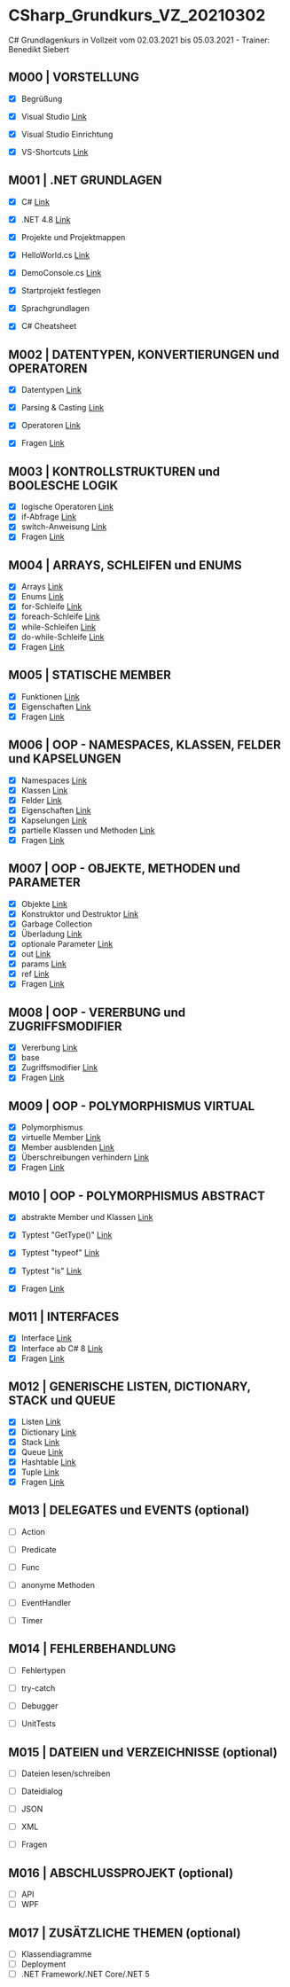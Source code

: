 # CSharp_Grundkurs_VZ_20210302
C# Grundlagenkurs in Vollzeit vom 02.03.2021 bis 05.03.2021 - Trainer: Benedikt Siebert 

## M000 | VORSTELLUNG

- [x] Begrüßung
- [x] Visual Studio [Link](https://visualstudio.microsoft.com/de/)
- [x] Visual Studio Einrichtung
- [x] VS-Shortcuts [Link](VS-SHORTCUTS.md)


## M001 | .NET GRUNDLAGEN
- [x] C# [Link](https://docs.microsoft.com/de-de/dotnet/csharp/)
- [x] .NET 4.8 [Link](https://docs.microsoft.com/de-de/dotnet/api/?view=netframework-4.8)
- [x] Projekte und Projektmappen
- [x] HelloWorld.cs [Link](Uebungen/Modul001_01_HelloWorld/Program.cs)
- [x] DemoConsole.cs [Link](Uebungen/Modul001_02_DemoConsole/Program.cs)
- [x] Startprojekt festlegen
- [x] Sprachgrundlagen
- [x] C# Cheatsheet <!--[Link](CSHARP-CHEATSHEET.md)-->


## M002 | DATENTYPEN, KONVERTIERUNGEN und OPERATOREN
- [x] Datentypen [Link](Uebungen/Modul002_01_Datentypen/Program.cs) 
- [x] Parsing & Casting [Link](Uebungen/Modul002_02_ParsingCasting/Program.cs) 
- [x] Operatoren [Link](Uebungen/Modul002_03_Operatoren/Program.cs) 
- [x] Fragen [Link](Uebungen/Modul002_Fragen/Program.cs) 
  

## M003 | KONTROLLSTRUKTUREN und BOOLESCHE LOGIK
- [x] logische Operatoren [Link](Uebungen/Modul003_01_BoolescheLogik/Program.cs) 
- [x] if-Abfrage [Link](Uebungen/Modul003_02_Kontrollstrukturen/Program.cs) 
- [x] switch-Anweisung [Link](Uebungen/Modul003_02_Kontrollstrukturen/Program.cs) 
- [x] Fragen [Link](Uebungen/Modul003_Fragen/Program.cs) 

## M004 | ARRAYS, SCHLEIFEN und ENUMS
- [x] Arrays [Link](Uebungen/Modul004_01_Arrays/Program.cs) 
- [x] Enums [Link](Uebungen/Modul004_02_Enumeratoren/Program.cs) 
- [x] for-Schleife [Link](Uebungen/Modul004_03_Schleifen/Program.cs) 
- [x] foreach-Schleife [Link](Uebungen/Modul004_03_Schleifen/Program.cs) 
- [x] while-Schleifen [Link](Uebungen/Modul004_03_Schleifen/Program.cs) 
- [x] do-while-Schleife [Link](Uebungen/Modul004_03_Schleifen/Program.cs) 
- [x] Fragen [Link](Uebungen/Modul004_Fragen/Program.cs) 

## M005 | STATISCHE MEMBER
- [x] Funktionen [Link](Uebungen/Modul005_01_statischeMember/Program.cs) 
- [x] Eigenschaften [Link](Uebungen/Modul005_01_statischeMember/Program.cs) 
- [x] Fragen [Link](Uebungen/Modul005_Fragen/Program.cs) 

## M006 | OOP - NAMESPACES, KLASSEN, FELDER und KAPSELUNGEN
- [x] Namespaces [Link](Uebungen/Modul006_01_NamespaceKlassen/Program.cs) 
- [x] Klassen [Link](Uebungen/Modul006_01_NamespaceKlassen/Program.cs) 
- [x] Felder [Link](Uebungen/Modul006_02_FelderEigenschaften/Felder.cs) 
- [x] Eigenschaften [Link](Uebungen/Modul006_02_FelderEigenschaften/Eigenschaften.cs) 
- [x] Kapselungen [Link](Uebungen/Modul006_02_FelderEigenschaften/Eigenschaften.cs) 
- [x] partielle Klassen und Methoden [Link](Uebungen/Modul006_03_partielleKlassenMethoden/Program.cs) 
- [x] Fragen [Link](Uebungen/Modul006_Fragen) 

## M007 | OOP - OBJEKTE, METHODEN und PARAMETER
- [x] Objekte [Link](Uebungen/Modul007_01_Objekte/Program.cs) 
- [x] Konstruktor und Destruktor [Link](Uebungen/Modul007_01_Objekte/Program.cs) 
- [x] Garbage Collection
- [x] Überladung [Link](Uebungen/Modul007_02_UeberlagerungParameter/Ueberladung.cs) 
- [x] optionale Parameter [Link](Uebungen/Modul007_02_UeberlagerungParameter/OptionaleParameter.cs) 
- [x] out [Link](Uebungen/Modul007_02_UeberlagerungParameter/SchluesselwortOut.cs) 
- [x] params [Link](Uebungen/Modul007_02_UeberlagerungParameter/SchluesselwortParams.cs) 
- [x] ref [Link](Uebungen/Modul007_02_UeberlagerungParameter/SchluesselwortRef.cs) 
- [x] Fragen [Link](Uebungen/Modul007_Fragen) 

## M008 | OOP - VERERBUNG und ZUGRIFFSMODIFIER
- [x] Vererbung [Link](Uebungen/Modul008_01_Vererbungen/Program.cs) 
- [x] base 
- [x] Zugriffsmodifier [Link](Uebungen/Modul008_02_Zugriffsmodifizierer/Program.cs) 
- [x] Fragen [Link](Uebungen/Modul008_Fragen) 

## M009 | OOP - POLYMORPHISMUS VIRTUAL
- [x] Polymorphismus
- [x] virtuelle Member [Link](Uebungen/Modul009_01_PolymorphismusVirtual/SchluesselwortOverride.cs) 
- [x] Member ausblenden [Link](Uebungen/Modul009_01_PolymorphismusVirtual/SchluesselwortNew.cs) 
- [x] Überschreibungen verhindern [Link](Uebungen/Modul009_01_PolymorphismusVirtual/SchluesselwortSealed.cs) 
- [x] Fragen [Link](Uebungen/Modul009_Fragen) 

## M010 | OOP - POLYMORPHISMUS ABSTRACT
- [x] abstrakte Member und Klassen [Link](Uebungen/Modul010_01_PolymorphismusAbstract/Program.cs) 
- [x] Typtest "GetType()" [Link](Uebungen/Modul010_02_Typpruefungen/Program.cs) 
- [x] Typtest "typeof" [Link](Uebungen/Modul010_02_Typpruefungen/Program.cs) 
- [x] Typtest "is" [Link](Uebungen/Modul010_02_Typpruefungen/Program.cs) 
- [x] Fragen [Link](Uebungen/Modul010_Fragen) 


## M011 | INTERFACES
- [x] Interface [Link](Uebungen/Modul011_01_Interface/Program.cs) 
- [x] Interface ab C# 8 [Link](Uebungen/Modul011_02_InterfaceCSharp8/Program.cs) 
- [x] Fragen [Link](Uebungen/Modul011_Fragen) 

## M012 | GENERISCHE LISTEN, DICTIONARY, STACK und QUEUE
- [x] Listen [Link](Uebungen/Modul012_01_Listen/List.cs) 
- [x] Dictionary [Link](Uebungen/Modul012_01_Listen/Dictionary.cs) 
- [x] Stack [Link](Uebungen/Modul012_01_Listen/Stack.cs) 
- [x] Queue [Link](Uebungen/Modul012_01_Listen/Queue.cs) 
- [x] Hashtable [Link](Uebungen/Modul012_01_Listen/Hashtable.cs) 
- [x] Tuple [Link](Uebungen/Modul012_01_Listen/Tuple.cs) 
- [x] Fragen [Link](Uebungen/Modul012_Fragen) 

## M013 | DELEGATES und EVENTS (optional)
- [ ] Action <!--[Link](Uebungen/Modul013_01_Delegates/Action.cs)--> 
- [ ] Predicate <!--[Link](Uebungen/Modul013_01_Delegates/Predicate.cs)--> 
- [ ] Func <!--[Link](Uebungen/Modul013_01_Delegates/Func.cs)--> 
- [ ] anonyme Methoden <!--[Link](Uebungen/Modul013_01_Delegates/AnonymeMethoden.cs)--> 
- [ ] EventHandler <!--[Link](Uebungen/Modul013_02_Events/Program.cs)--> 
- [ ] Timer <!--[Link](Uebungen/Modul013_03_Timer/Program.cs)--> 


## M014 | FEHLERBEHANDLUNG
- [ ] Fehlertypen
- [ ] try-catch <!--[Link](Uebungen/Modul014_01_Fehlerbehandlung/Program.cs)--> 
- [ ] Debugger 
- [ ] UnitTests <!--[Link](Uebungen/Modul014_02_UnitTest_Funktionen/Program.cs)--> 


## M015 | DATEIEN und VERZEICHNISSE (optional)
- [ ] Dateien lesen/schreiben <!--[Link](Uebungen/Modul015_01_Dateien_Verzeichnisse/MainWindow.xaml.cs)-->
- [ ] Dateidialog <!--[Link](Uebungen/Modul015_01_Dateien_Verzeichnisse/MainWindow.xaml.cs)-->
- [ ] JSON <!--[Link](Uebungen/Modul015_02_JSON/Program.cs)-->
- [ ] XML <!--[Link](Uebungen/Modul015_03_XML/Program.cs)-->
- [ ] Fragen <!--[Link](Uebungen/Modul015_Fragen)-->


## M016 | ABSCHLUSSPROJEKT (optional)
- [ ] API <!--[Link](Uebungen/Modul016_API)-->
- [ ] WPF <!--[Link](Uebungen/Modul016_WPF)-->

## M017 | ZUSÄTZLICHE THEMEN (optional)
- [ ] Klassendiagramme
- [ ] Deployment
- [ ] .NET Framework/.NET Core/.NET 5
